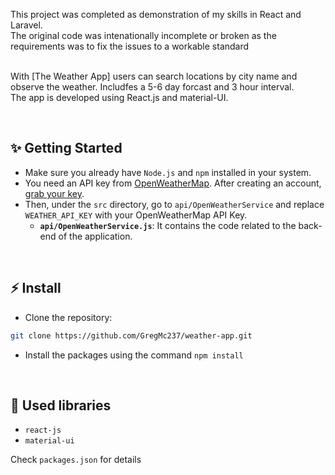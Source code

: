 This project was completed as demonstration of my skills in React and Laravel.  
The original code was intenationally incomplete or broken as the requirements was to fix the issues to a workable standard
<br/>
<br/>

With [The Weather App] users can search locations by city name and observe the weather. Includfes a 5-6 day forcast and 3 hour interval.
<br />
The app is developed using React.js and material-UI.

<br/>


## ✨ Getting Started

- Make sure you already have `Node.js` and `npm` installed in your system.
- You need an API key from [OpenWeatherMap](https://openweathermap.org/). After creating an account, [grab your key](https://home.openweathermap.org/api_keys).
- Then, under the `src` directory, go to `api/OpenWeatherService` and replace `WEATHER_API_KEY` with your OpenWeatherMap API Key.
  - **`api/OpenWeatherService.js`**: It contains the code related to the back-end of the application.

<br/>

## ⚡ Install

- Clone the repository:

```bash
git clone https://github.com/GregMc237/weather-app.git

```

- Install the packages using the command `npm install`

<br/>

## 📙 Used libraries

- `react-js`
- `material-ui`

Check `packages.json` for details

<br/>


